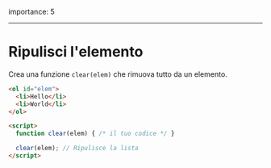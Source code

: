 importance: 5

---

# Ripulisci l'elemento

Crea una funzione `clear(elem)` che rimuova tutto da un elemento.

```html run height=60
<ol id="elem">
  <li>Hello</li>
  <li>World</li>
</ol>

<script>
  function clear(elem) { /* il tuo codice */ }

  clear(elem); // Ripulisce la lista
</script>
```
